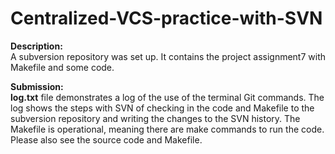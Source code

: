 # Centralized-VCS-practice-with-SVN
<strong>Description:</strong><br>
A subversion repository was set up. It contains the project assignment7 with Makefile and some code.<br>

<strong>Submission:</strong><br>
<strong>log.txt</strong> file demonstrates a log of the use of the terminal Git commands.
The log shows the steps with SVN of checking in the code and Makefile to the subversion repository and writing the changes to the SVN history. The Makefile is operational, meaning there are make commands to run the code. 
Please also see the source code and Makefile. 
